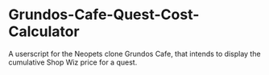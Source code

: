 # Grundos-Cafe-Quest-Cost-Calculator
A userscript for the Neopets clone Grundos Cafe, that intends to display the cumulative Shop Wiz price for a quest.

